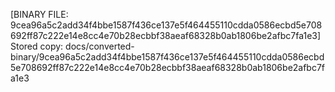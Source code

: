 [BINARY FILE: 9cea96a5c2add34f4bbe1587f436ce137e5f464455110cdda0586ecbd5e708692ff87c222e14e8cc4e70b28ecbbf38aeaf68328b0ab1806be2afbc7fa1e3]
Stored copy: docs/converted-binary/9cea96a5c2add34f4bbe1587f436ce137e5f464455110cdda0586ecbd5e708692ff87c222e14e8cc4e70b28ecbbf38aeaf68328b0ab1806be2afbc7fa1e3

